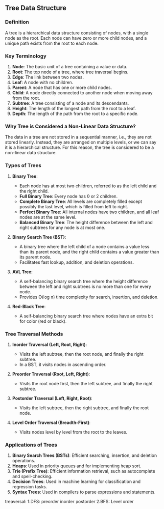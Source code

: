 ## Tree Data Structure

### Definition

A tree is a hierarchical data structure consisting of nodes, with a single node as the root. Each node can have zero or more child nodes, and a unique path exists from the root to each node.

### Key Terminology

1. **Node**: The basic unit of a tree containing a value or data.
2. **Root**: The top node of a tree, where tree traversal begins.
3. **Edge**: The link between two nodes.
4. **Leaf**: A node with no children.
5. **Parent**: A node that has one or more child nodes.
6. **Child**: A node directly connected to another node when moving away from the root.
7. **Subtree**: A tree consisting of a node and its descendants.
8. **Height**: The length of the longest path from the root to a leaf.
9. **Depth**: The length of the path from the root to a specific node.

### Why Tree is Considered a Non-Linear Data Structure?

The data in a tree are not stored in a sequential manner, i.e., they are not stored linearly. Instead, they are arranged on multiple levels, or we can say it is a hierarchical structure. For this reason, the tree is considered to be a non-linear data structure.

### Types of Trees

1. **Binary Tree**:
   - Each node has at most two children, referred to as the left child and the right child.
   - **Full Binary Tree**: Every node has 0 or 2 children.
   - **Complete Binary Tree**: All levels are completely filled except possibly the last level, which is filled from left to right.
   - **Perfect Binary Tree**: All internal nodes have two children, and all leaf nodes are at the same level.
   - **Balanced Binary Tree**: The height difference between the left and right subtrees for any node is at most one.
   
2. **Binary Search Tree (BST)**:
   - A binary tree where the left child of a node contains a value less than its parent node, and the right child contains a value greater than its parent node.
   - Facilitates fast lookup, addition, and deletion operations.

3. **AVL Tree**:
   - A self-balancing binary search tree where the height difference between the left and right subtrees is no more than one for every node.
   - Provides O(log n) time complexity for search, insertion, and deletion.

4. **Red-Black Tree**:
   - A self-balancing binary search tree where nodes have an extra bit for color (red or black).

### Tree Traversal Methods

1. **Inorder Traversal (Left, Root, Right)**:
   - Visits the left subtree, then the root node, and finally the right subtree.
   - In a BST, it visits nodes in ascending order.

2. **Preorder Traversal (Root, Left, Right)**:
   - Visits the root node first, then the left subtree, and finally the right subtree.

3. **Postorder Traversal (Left, Right, Root)**:
   - Visits the left subtree, then the right subtree, and finally the root node.

4. **Level Order Traversal (Breadth-First)**:
   - Visits nodes level by level from the root to the leaves.

### Applications of Trees

1. **Binary Search Trees (BSTs)**: Efficient searching, insertion, and deletion operations.
2. **Heaps**: Used in priority queues and for implementing heap sort.
3. **Trie (Prefix Tree)**: Efficient information retrieval, such as autocomplete and spell-checking.
4. **Decision Trees**: Used in machine learning for classification and regression tasks.
5. **Syntax Trees**: Used in compilers to parse expressions and statements.


treaversal:
1.DFS:
preorder
inorder
postorder
2.BFS:
Level order

